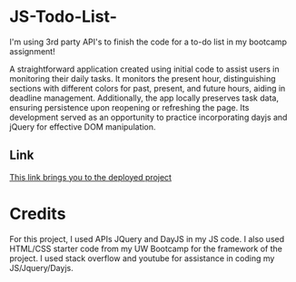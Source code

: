 # JS-Todo-List-
I'm using 3rd party API's to finish the code for a to-do list in my bootcamp assignment!

A straightforward application created using initial code to assist users in monitoring their daily tasks. It monitors the present hour, distinguishing sections with different colors for past, present, and future hours, aiding in deadline management. Additionally, the app locally preserves task data, ensuring persistence upon reopening or refreshing the page. Its development served as an opportunity to practice incorporating dayjs and jQuery for effective DOM manipulation.

## Link

[This link brings you to the deployed project](https://jtwiley1996.github.io/JS-Todo-List-/)


# Credits

For this project, I used APIs JQuery and DayJS in my JS code. I also used HTML/CSS starter code from my UW Bootcamp for the framework of the project.
I used stack overflow and youtube for assistance in coding my JS/Jquery/Dayjs.